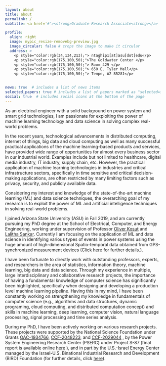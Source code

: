 ```yaml
---
layout: about
title: about
permalink: /
subtitle: <a href='#'><strong>Graduate Research Associate<strong></a>  @ Arizona State University.

profile:
  align: right
  image: mypic_resize-removebg-preview.jpg
  image_circular: false # crops the image to make it circular
  address: >
    <p style="color:rgb(34,134,213);"> ntaghip1[at]asu[dot]edu</p>
    <p style="color:rgb(175,100,50);">The Goldwater Center </p>
    <p style="color:rgb(175,100,50);"> Room 429 </p>
    <p style="color:rgb(175,100,50);"> 650 E. Tyler Mall</p>
    <p style="color:rgb(175,100,50);"> Tempe, AZ 85281</p>
    

news: true  # includes a list of news items
selected_papers: true # includes a list of papers marked as "selected={true}"
social: true  # includes social icons at the bottom of the page
---
```


As an electrical engineer with a solid background on power system and smart grid technologies, I am passionate for exploiting the power of machine learning technology and data science in solving complex real-world problems. 

In the recent years, technological advancements in distributed computing, internet of things, big data and cloud computing as well as many successful practical applications of the machine learning-based products and services, have provided wide range of opportunities for almost every business sector in our industrial world. Examples include but not limited to healthcare, digital media industry, IT industry, supply chain, etc. However, the practical application of machine learning technologies in industries and critical infrastructure sectors, specifically in time sensitive and critical decision-making applications, are often restricted by many limiting factors such as privacy, security, and publicly available data. 

<!-- I have 8+ years of experience in variety of topics related to the power system and smart grid.  -->
Considering my interest and knowledge of the state-of-the-art machine learning (ML) and data science techniques, the overarching goal of my research is to exploit the power of ML and artificial intelligence techniques in solving real-world problems.  
<!-- I am highly interested in solving the real-world problems of complex systems (e.g., power systems, eMobility networks, etc.) by exploiting the power of machine learning and artificial intelligence techniques.  -->

I joined Arizona State University (ASU) in Fall 2019, and am currently pursuing my PhD degree at the School of Electrical, Computer, and Energy Engineering, working under supervision of Professor <a href="https://sites.google.com/site/okosut/">Oliver Kosut</a> and  <a href="https://sankar.engineering.asu.edu/">Lalitha Sankar</a>. 
Currently I am focusing on the application of ML and data science in identifying various types of events in power systems using the huge amount of high-dimensional Spatio-temporal data obtained from GPS-synchronized measurement devices (Click <a href="https://sankar.engineering.asu.edu/high-dimensional-spatio-temporal-data-science-for-a-resilient-power-grid-towards-real-time-integration-of-synchrophasor-data/">here</a> for further details.).

I have been fortunate to directly work with outstanding professors, experts, and researchers in the area of statistics, information theory, machine learning, big data and data science. 
Through my experience in multiple, large interdisciplinary and collaborative research projects,  the  importance of having a fundamental knowledge of computer science has significantly been highlighted, specifically when designing and developing a production level machine learning pipeline. 
Having this in my mind, I have been constantly working on strengthening my knowledge in fundamentals of computer science (e.g., algorithms and data structures, dynamic programing, cloud computing, and distributed computation concept) and skills in machine learning, deep learning, computer vision, natural language processing, signal processing and time series analysis. 


 <!-- Currently, I am a graduate research associate at the School of Electrical, Computer, and Energy 
Engineering @Arizona State University, AZ, USA. Along with my advisors, Professor <a href="https://sankar.engineering.asu.edu/">Lalitha Sankar</a> and Professor <a href="https://sites.google.com/site/okosut/">Oliver Kosut</a>, we are working on the application of machine learning (ML) techniques 
in identifying various types of events in power systems using the huge amount of 
high-dimensional Spatio-temporal data obtained from GPS-synchronized 
phasor measurement units (PMU) devices.   -->


<!-- My research interest and experience focuses on: 

<ul>
  <li> Machine learning (ML) and data science application in power system operation </li>
  <li> Power system dynamics and stability </li>
  <li> Resilience in critical infrastructure networks </li>
  <li> Battery energy storage systems and their integration to renewable energy sources </li>
</ul> -->

<!-- 
I have an extensive research in the problems 

 -->

<!-- My undergraduate and master's studies significantly helped me to improve my knowledge in the area of electrical engineering and fundamentals of power systems. During my PhD studies, I have been fortunate to directly work with outstanding professors and researchers who are expert in the area of statistics, machine learning, big data and data science, and therefore, I was able to enhance my knowledge and understanding in these fields as well. 

Considering my research experience on a variety of topics related to power systems as complex dynamical systems and my interest and knowledge of the state-of-the-art machine learning and data science techniques, my overarching goal is to develop and apply machine learning and artificial intelligence techniques:  



* to address issues affecting power system security, reliability, stability, and resilience
* to provide practical solutions to enhance the integration of EVs, renewable energy sources, and battery energy storages to acheive the Net Zero Emissions target by 2050 -->




<p>
During my PhD, I have been actively working on various research projects. These projects were supported by the National Science Foundation under Grants  <a href="https://nsf.gov/awardsearch/showAward?AWD_ID=1934766&HistoricalAwards=false">OAC-1934766</a>,  <a href="https://www.nsf.gov/awardsearch/showAward?AWD_ID=2048223&HistoricalAwards=false">CCF-2048223</a>, and <a href="https://nsf.gov/awardsearch/showAward?AWD_ID=2029044&HistoricalAwards=false">CCF-2029044</a> , by the Power System Engineering Research Center (PSERC) under Project S-87 (final report is
available online <a href="https://documents.pserc.wisc.edu/documents/publications/reports/2021_reports/S_87_Final_Report.pdf">here</a> ), and in part by the U.S.-Israel Energy Center managed by the Israel-U.S. Binational Industrial Research and Development (BIRD) Foundation (for further details, click <a href="https://us-isr-energycenter.org/energy_cyber/USIE.html">here</a>). 
</p> 


<!-- ,
power system dynamics and stability, resiliency-oriented planning and operation of 
power system, battery energy storage systems and their integration to renewable energy sources in Microgrids, and optimization methods applied for power system optimal planning and operation. -->

<!-- Currently, I am a Ph.D. student at the School of Electrical, Computer, and Energy 
Engineering @Arizona State University, AZ, USA.  -->


<!-- 
Link to your favorite [subreddit](http://reddit.com). You can put a picture in, too. The code is already in, just name your picture `prof_pic.jpg` and put it in the `img/` folder.

Put your address / P.O. box / other info right below your picture. You can also disable any these elements by editing `profile` property of the YAML header of your `_pages/about.md`. Edit `_bibliography/papers.bib` and Jekyll will render your [publications page](/al-folio/publications/) automatically.

Link to your social media connections, too. This theme is set up to use [Font Awesome icons](http://fortawesome.github.io/Font-Awesome/) and [Academicons](https://jpswalsh.github.io/academicons/), like the ones below. Add your Facebook, Twitter, LinkedIn, Google Scholar, or just disable all of them. -->
